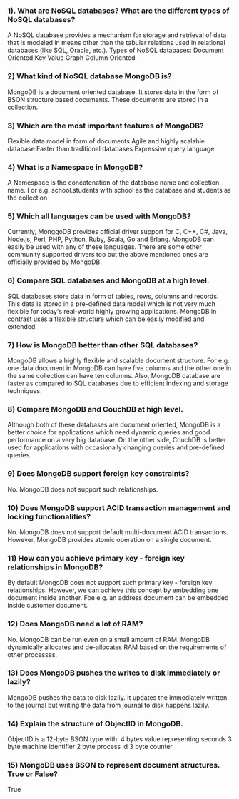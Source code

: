 ### 1). What are NoSQL databases? What are the different types of NoSQL databases?
A NoSQL database provides a mechanism for storage and retrieval of data that is modeled in means other than the tabular relations used in relational databases (like SQL, Oracle, etc.).
Types of NoSQL databases:
Document Oriented
Key Value
Graph
Column Oriented

### 2) What kind of NoSQL database MongoDB is?
MongoDB is a document oriented database. It stores data in the form of BSON structure based documents. These documents are stored in a collection.

### 3) Which are the most important features of MongoDB?
Flexible data model in form of documents
Agile and highly scalable database
Faster than traditional databases
Expressive query language

### 4) What is a Namespace in MongoDB?
A Namespace is the concatenation of the database name and collection name. For e.g. school.students with school as the database and students as the collection

### 5) Which all languages can be used with MongoDB?
Currently, MonggoDB provides official driver support for C, C++, C#, Java, Node.js, Perl, PHP, Python, Ruby, Scala, Go and Erlang. MongoDB can easily be used with any of these languages. There are some other community supported drivers too but the above mentioned ones are officially provided by MongoDB.

### 6) Compare SQL databases and MongoDB at a high level.
SQL databases store data in form of tables, rows, columns and records. This data is stored in a pre-defined data model which is not very much flexible for today's real-world highly growing applications. MongoDB in contrast uses a flexible structure which can be easily modified and extended.

### 7) How is MongoDB better than other SQL databases?
MongoDB allows a highly flexible and scalable document structure. For e.g. one data document in MongoDB can have five columns and the other one in the same collection can have ten columns. Also, MongoDB database are faster as compared to SQL databases due to efficient indexing and storage techniques.

### 8) Compare MongoDB and CouchDB at high level.
Although both of these databases are document oriented, MongoDB is a better choice for applications which need dynamic queries and good performance on a very big database. On the other side, CouchDB is better used for applications with occasionally changing queries and pre-defined queries.

### 9) Does MongoDB support foreign key constraints?
No. MongoDB does not support such relationships.

### 10) Does MongoDB support ACID transaction management and locking functionalities?
No. MongoDB does not support default multi-document ACID transactions. However, MongoDB provides atomic operation on a single document.

### 11) How can you achieve primary key - foreign key relationships in MongoDB?
By default MongoDB does not support such primary key - foreign key relationships. However, we can achieve this concept by embedding one document inside another. Foe e.g. an address document can be embedded inside customer document.

### 12) Does MongoDB need a lot of RAM?
No. MongoDB can be run even on a small amount of RAM. MongoDB dynamically allocates and de-allocates RAM based on the requirements of other processes.

### 13) Does MongoDB pushes the writes to disk immediately or lazily?
MongoDB pushes the data to disk lazily. It updates the immediately written to the journal but writing the data from journal to disk happens lazily.

### 14) Explain the structure of ObjectID in MongoDB.
ObjectID is a 12-byte BSON type with:
4 bytes value representing seconds
3 byte machine identifier
2 byte process id
3 byte counter

### 15) MongoDB uses BSON to represent document structures. True or False?
True